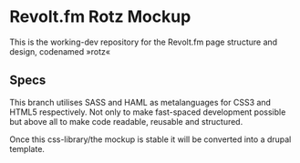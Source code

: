 Revolt.fm Rotz Mockup
=====================

This is the working-dev repository for the Revolt.fm page structure and design, codenamed »rotz«

Specs
-----

This branch utilises SASS and HAML as metalanguages for CSS3 and HTML5 respectively. Not only to make fast-spaced development possible but above all to make code readable, reusable and structured.

Once this css-library/the mockup is stable it will be converted into a drupal template.
